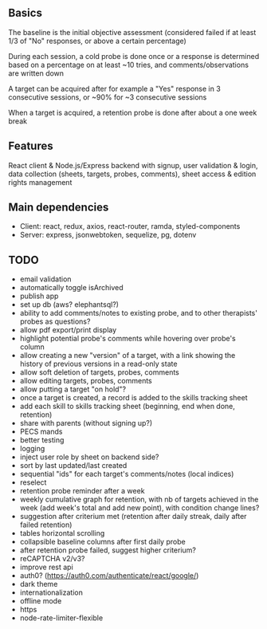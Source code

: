 ## Basics
The baseline is the initial objective assessment (considered failed if at least 1/3 of "No" responses, or above a certain percentage)

During each session, a cold probe is done once or a response is determined based on a percentage on at least ~10 tries, and comments/observations are written down

A target can be acquired after for example a "Yes" response in 3 consecutive sessions, or ~90% for ~3 consecutive sessions

When a target is acquired, a retention probe is done after about a one week break


## Features
React client & Node.js/Express backend with signup, user validation & login, data collection (sheets, targets, probes, comments), sheet access & edition rights management


## Main dependencies
- Client: react, redux, axios, react-router, ramda, styled-components
- Server: express, jsonwebtoken, sequelize, pg, dotenv


## TODO
- email validation
- automatically toggle isArchived
- publish app
- set up db (aws? elephantsql?)
- ability to add comments/notes to existing probe, and to other therapists' probes as questions?
- allow pdf export/print display
- highlight potential probe's comments while hovering over probe's column
- allow creating a new "version" of a target, with a link showing the history of previous versions in a read-only state
- allow soft deletion of targets, probes, comments
- allow editing targets, probes, comments
- allow putting a target "on hold"?
- once a target is created, a record is added to the skills tracking sheet
- add each skill to skills tracking sheet (beginning, end when done, retention)
- share with parents (without signing up?)
- PECS mands
- better testing
- logging
- inject user role by sheet on backend side?
- sort by last updated/last created
- sequential "ids" for each target's comments/notes (local indices)
- reselect
- retention probe reminder after a week
- weekly cumulative graph for retention, with nb of targets achieved in the week (add week's total and add new point), with condition change lines?
- suggestion after criterium met (retention after daily streak, daily after failed retention)
- tables horizontal scrolling
- collapsible baseline columns after first daily probe
- after retention probe failed, suggest higher criterium?
- reCAPTCHA v2/v3?
- improve rest api
- auth0? (https://auth0.com/authenticate/react/google/)
- dark theme
- internationalization
- offline mode
- https
- node-rate-limiter-flexible
